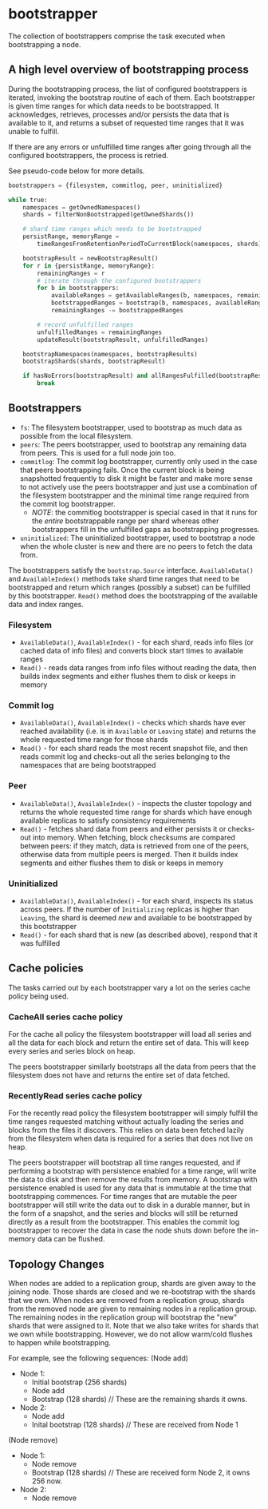 # bootstrapper

The collection of bootstrappers comprise the task executed when bootstrapping a node.

## A high level overview of bootstrapping process

During the bootstrapping process, the list of configured bootstrappers is iterated, invoking the bootstrap routine of each of them. Each bootstrapper is given time ranges for which data needs to be bootstrapped. It acknowledges, retrieves, processes and/or persists the data that is available to it, and returns a subset of requested time ranges that it was unable to fulfill. 

If there are any errors or unfulfilled time ranges after going through all the configured bootstrappers, the process is retried. 

See pseudo-code below for more details.

```python
bootstrappers = {filesystem, commitlog, peer, uninitialized}

while true:
    namespaces = getOwnedNamespaces()
    shards = filterNonBootstrapped(getOwnedShards())

    # shard time ranges which needs to be bootstrapped
    persistRange, memoryRange =
        timeRangesFromRetentionPeriodToCurrentBlock(namespaces, shards)

    bootstrapResult = newBootstrapResult()
    for r in {persistRange, memoryRange}:
        remainingRanges = r
        # iterate through the configured bootstrappers 
        for b in bootstrappers:
            availableRanges = getAvailableRanges(b, namespaces, remainingRanges)
            bootstrappedRanges = bootstrap(b, namespaces, availableRanges)
            remainingRanges -= bootstrappedRanges

        # record unfulfilled ranges
        unfulfilledRanges = remainingRanges
        updateResult(bootstrapResult, unfulfilledRanges)

    bootstrapNamespaces(namespaces, bootstrapResults)
    bootstrapShards(shards, bootstrapResult)

    if hasNoErrors(bootstrapResult) and allRangesFulfilled(bootstrapResult):
        break
```

## Bootstrappers

- `fs`: The filesystem bootstrapper, used to bootstrap as much data as possible from the local filesystem.
- `peers`: The peers bootstrapper, used to bootstrap any remaining data from peers. This is used for a full node join too.
- `commitlog`: The commit log bootstrapper, currently only used in the case that peers bootstrapping fails. Once the current block is being snapshotted frequently to disk it might be faster and make more sense to not actively use the peers bootstrapper and just use a combination of the filesystem bootstrapper and the minimal time range required from the commit log bootstrapper.
    - *NOTE*: the commitlog bootstrapper is special cased in that it runs for the *entire* bootstrappable range per shard whereas other bootstrappers fill in the unfulfilled gaps as bootstrapping progresses.
- `uninitialized`: The uninitialized bootstrapper, used to bootstrap a node when the whole cluster is new and there are no peers to fetch the data from.

The bootstrappers satisfy the `bootstrap.Source` interface. `AvailableData()` and `AvailableIndex()` methods take shard time ranges that need to be bootstrapped and return which ranges (possibly a subset) can be fulfilled by this bootstrapper. `Read()` method does the bootstrapping of the available data and index ranges.

### Filesystem

- `AvailableData()`, `AvailableIndex()` - for each shard, reads info files (or cached data of info files) and converts block start times to available ranges
- `Read()` - reads data ranges from info files without reading the data, then builds index segments and either flushes them to disk or keeps in memory

### Commit log

- `AvailableData()`, `AvailableIndex()` - checks which shards have ever reached availability (i.e. is in `Available` or `Leaving` state) and returns the whole requested time range for those shards
- `Read()` - for each shard reads the most recent snapshot file, and then reads commit log and checks-out all the series belonging to the namespaces that are being bootstrapped

### Peer

- `AvailableData()`, `AvailableIndex()` - inspects the cluster topology and returns the whole requested time range for shards which have enough available replicas to satisfy consistency requirements
- `Read()` - fetches shard data from peers and either persists it or checks-out into memory. When fetching, block checksums are compared between peers: if they match, data is retrieved from one of the peers, otherwise data from multiple peers is merged. Then it builds index segments and either flushes them to disk or keeps in memory

### Uninitialized

- `AvailableData()`, `AvailableIndex()` - for each shard, inspects its status across peers. If the number of `Initializing` replicas is higher than `Leaving`, the shard is deemed _new_ and available to be bootstrapped by this bootstrapper
- `Read()` - for each shard that is new (as described above), respond that it was fulfilled

## Cache policies

The tasks carried out by each bootstrapper vary a lot on the series cache policy being used.

### CacheAll series cache policy

For the cache all policy the filesystem bootstrapper will load all series and all the data for each block and return the entire set of data. This will keep every series and series block on heap.

The peers bootstrapper similarly bootstraps all the data from peers that the filesystem does not have and returns the entire set of data fetched.

### RecentlyRead series cache policy

For the recently read policy the filesystem bootstrapper will simply fulfill the time ranges requested matching without actually loading the series and blocks from the files it discovers.  This relies on data been fetched lazily from the filesystem when data is required for a series that does not live on heap.

The peers bootstrapper will bootstrap all time ranges requested, and if performing a bootstrap with persistence enabled for a time range, will write the data to disk and then remove the results from memory. A bootstrap with persistence enabled is used for any data that is immutable at the time that bootstrapping commences. For time ranges that are mutable the peer bootstrapper will still write the data out to disk in a durable manner, but in the form of a snapshot, and the series and blocks will still be returned directly as a result from the bootstrapper. This enables the commit log bootstrapper to recover the data in case the node shuts down before the in-memory data can be flushed.

## Topology Changes

When nodes are added to a replication group, shards are given away to the joining node. Those shards are closed and we re-bootstrap with the shards that we own.
When nodes are removed from a replication group, shards from the removed node are given to remaining nodes in a replication group. The remaining nodes in the replication group will bootstrap the "new" shards that were assigned to it.
Note that we also take writes for shards that we own while bootstrapping. However, we do not allow warm/cold flushes to happen while bootstrapping.

For example, see the following sequences:
(Node add)
- Node 1:
    - Initial bootstrap (256 shards)
    - Node add
    - Bootstrap (128 shards) // These are the remaining shards it owns.
- Node 2:
    - Node add
    - Inital bootstrap (128 shards) // These are received from Node 1

(Node remove)
- Node 1:
    - Node remove
    - Bootstrap (128 shards) // These are received form Node 2, it owns 256 now.
- Node 2:
    - Node remove
